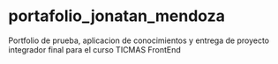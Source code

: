 # portafolio_jonatan_mendoza
Portfolio de prueba, aplicacion de conocimientos y entrega de proyecto integrador final para el curso TICMAS FrontEnd

